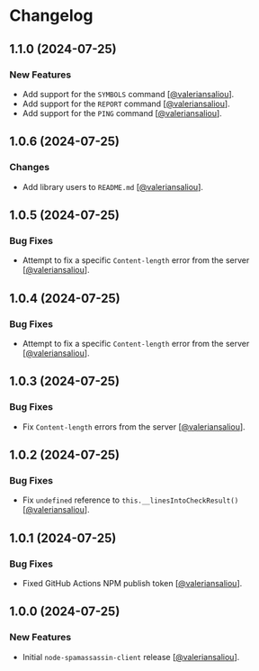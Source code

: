 Changelog
=========

## 1.1.0 (2024-07-25)

### New Features

* Add support for the `SYMBOLS` command [[@valeriansaliou](https://github.com/valeriansaliou)].
* Add support for the `REPORT` command [[@valeriansaliou](https://github.com/valeriansaliou)].
* Add support for the `PING` command [[@valeriansaliou](https://github.com/valeriansaliou)].

## 1.0.6 (2024-07-25)

### Changes

* Add library users to `README.md` [[@valeriansaliou](https://github.com/valeriansaliou)].

## 1.0.5 (2024-07-25)

### Bug Fixes

* Attempt to fix a specific `Content-length` error from the server [[@valeriansaliou](https://github.com/valeriansaliou)].

## 1.0.4 (2024-07-25)

### Bug Fixes

* Attempt to fix a specific `Content-length` error from the server [[@valeriansaliou](https://github.com/valeriansaliou)].

## 1.0.3 (2024-07-25)

### Bug Fixes

* Fix `Content-length` errors from the server [[@valeriansaliou](https://github.com/valeriansaliou)].

## 1.0.2 (2024-07-25)

### Bug Fixes

* Fix `undefined` reference to `this.__linesIntoCheckResult()` [[@valeriansaliou](https://github.com/valeriansaliou)].

## 1.0.1 (2024-07-25)

### Bug Fixes

* Fixed GitHub Actions NPM publish token [[@valeriansaliou](https://github.com/valeriansaliou)].

## 1.0.0 (2024-07-25)

### New Features

* Initial `node-spamassassin-client` release [[@valeriansaliou](https://github.com/valeriansaliou)].
